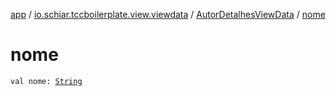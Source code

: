 [app](../../index.md) / [io.schiar.tccboilerplate.view.viewdata](../index.md) / [AutorDetalhesViewData](index.md) / [nome](./nome.md)

# nome

`val nome: `[`String`](https://kotlinlang.org/api/latest/jvm/stdlib/kotlin/-string/index.html)